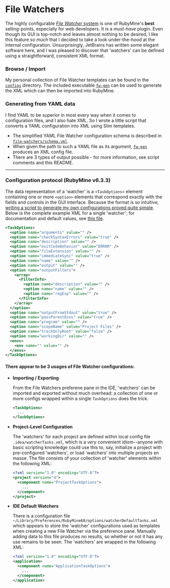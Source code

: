 # File Watchers
The highly configurable [*File Watcher* system][1] is one of RubyMine's **best** selling-points, especially for web developers. It is a *must-have* plugin. Even though its GUI is top-notch and leaves almost nothing to be desired, I like this feature *so much* that I decided to take a look under-the-hood at the internal configuration. Unsurprisingly, JetBrains has written some elegant software here, and I was pleased to discover that 'watchers' can be defined using a straightforward, consistent XML format.

### Browse / Import
My personal collection of File Watcher templates can be found in the [`configs`][4] directory. The included executable [`fw-gen`](3) can be used to generate the XML which can then be imported into RubyMine.

### Generating from YAML data
I find YAML to be superior in most every way when it comes to configuration files, and I also hate XML. So I wrote a little script that converts a YAML configuration into XML using Slim templates.

- The simplified YAML File Watcher configuration schema is described in [`file-watchers/schema.yml`][2].
- When given the path to such a YAML file as its argument, [`fw-gen`][3] produces an XML config file.
- There are 3 types of output possible - for more information, see script comments and this README.

---

### Configuration protocol (RubyMine v6.3.3)

The data representation of a 'watcher' is a `<TaskOptions>` element containing one or more `<option>` elements that correspond exactly with the fields and controls in the GUI interface. Because the format is so intuitive, [writing a script to generate my own configurations proved quite simple][3]. Below is the complete example XML for a single 'watcher'; for documentation and default values, see [this file][2].

```xml
<TaskOptions>
  <option name="arguments" value="" />
  <option name="checkSyntaxErrors" value="true" />
  <option name="description" value="" />
  <option name="exitCodeBehavior" value="ERROR" />
  <option name="fileExtension" value="" />
  <option name="immediateSync" value="true" />
  <option name="name" value="" />
  <option name="output" value="" />
  <option name="outputFilters">
    <array>
      <FilterInfo>
        <option name="description" value="" />
        <option name="name" value="" />
        <option name="regExp" value="" />
      </FilterInfo>
    </array>
  </option>
  <option name="outputFromStdout" value="true" />
  <option name="passParentEnvs" value="true" />
  <option name="program" value="" />
  <option name="scopeName" value="Project Files" />
  <option name="trackOnlyRoot" value="false" />
  <option name="workingDir" value="" />
  <envs>
    <env name="" value="" />
  </envs>
</TaskOptions>
```

#### There appear to be 3 usages of File Watcher configurations:
- **Importing / Exporting**

  From the File Watchers preferene pane in the IDE, 'watchers' can be imported and exported without much overhead: a collection of one or more configs wrapped within a single `TaskOptions` does the trick.
  
  ```xml
  <TaskOptions>
    ...
  </TaskOptions>
  ```

- **Project-Level Configuration**
  
  The 'watchers' for each project are defined within local config file `.idea/watcherTasks.xml`, which is a *very* convenient idiom--anyone with basic scripting knowledge could use this to, say, initialize a project with pre-configured 'watchers', or load 'watchers' into multiple projects en masse. The file consists of your collection of 'watcher' elements within the following XML:
  
  ```xml
  <?xml version="1.0" encoding="UTF-8"?>
  <project version="4">
    <component name="ProjectTaskOptions">
      ...
    </component>
  </project>
  
  ```

- **IDE Default Watchers**

   There is a configuration file `~/Library/Preferences/RubyMine60/options/watcherDefaultTasks.xml` which appears to store the 'watcher' configurations used as templates when creating a new File Watcher via the preference pane. Manually adding data to this file produces no results, so whether or not it has any use remains to be seen. The 'watchers' are wrapped in the following XML:
  
  ```xml
  <?xml version="1.0" encoding="UTF-8"?>
  <application>
    <component name="ApplicationTaskOptions">
      ...
    </component>
  </application>
  
  ```


[1]: https://www.jetbrains.com/ruby/help/using-file-watchers.html
[2]: /file-watchers/schema.yml
[3]: /bin/fw-gen
[4]: /file-watchers/configs/